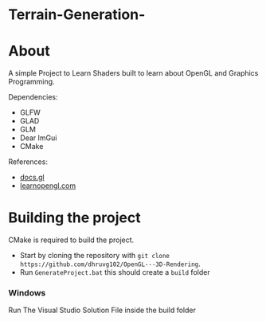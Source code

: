 # Terrain-Generation-

# About
A simple Project to Learn Shaders built to learn about OpenGL and Graphics Programming.

Dependencies:  
* GLFW
* GLAD
* GLM
* Dear ImGui
* CMake  

References:  
* [docs.gl](https://docs.gl "docs.gl")
* [learnopengl.com](https://learnopengl.com/Guest-Articles/2021/Tessellation/Height-map)


# Building the project
CMake is required to build the project.

* Start by cloning the repository with `git clone https://github.com/dhruvg102/OpenGL---3D-Rendering`.
* Run `GenerateProject.bat` this should create a `build` folder

### Windows
Run The Visual Studio Solution File inside the build folder
